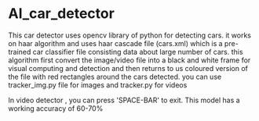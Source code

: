 # AI_car_detector

This car detector uses opencv library of python for detecting cars. it works on haar algorithm and uses haar cascade file (cars.xml) which is a pre-trained car classifier file consisting data about large 
number of cars. 
this algorithm first convert the image/video file into a black and white frame for visual computing and detection and then returns to us coloured version of the file with red rectangles
around the cars detected. 
you can use tracker_img.py file for images and tracker.py for videos

In video detector , you can press 'SPACE-BAR' to exit.
This model has a working accuracy of 60-70%
